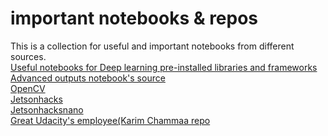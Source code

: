 # important notebooks & repos
This is a collection for useful and important notebooks from different sources.<br/>
[Useful notebooks for Deep learning pre-installed libraries and frameworks](https://github.com/tugstugi/dl-colab-notebooks)
<br/>[Advanced outputs notebook's source](https://colab.research.google.com/notebooks/snippets/advanced_outputs.ipynb#scrollTo=iU_0F2SVW4Yb)
<br/>[OpenCV](https://github.com/spmallick/learnopencv)
<br/>[Jetsonhacks](https://github.com/jetsonhacks)
<br/>[Jetsonhacksnano](https://github.com/JetsonHacksNano)
<br/>[Great Udacity's employee(Karim Chammaa repo](https://github.com/karimchamaa?tab=repositories)
